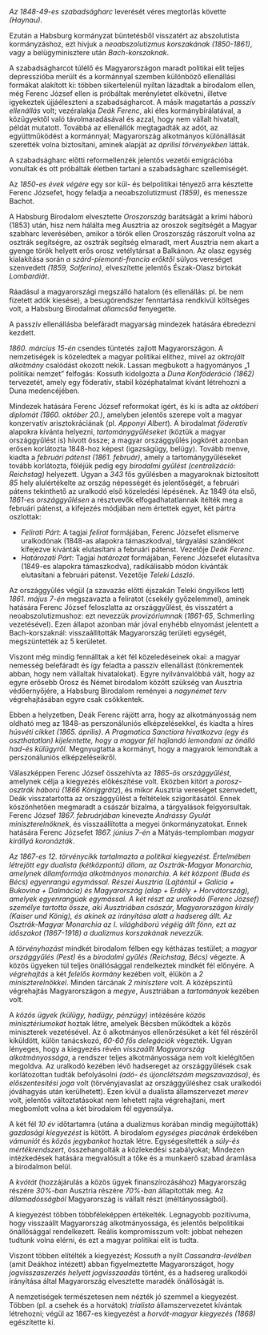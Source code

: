 *Az 1848-49-es szabadságharc* leverését véres megtorlás követte *(Haynau)*.

Ezután a Habsburg kormányzat büntetésből visszatért az abszolutista kormányzáshoz, ezt hívjuk a *neoabszolutizmus korszakának (1850-1861)*, vagy a belügyminisztere után *Bach-korszaknak*.

A szabadságharcot túlélő és Magyarországon maradt politikai elit teljes depresszióba merült és a kormánnyal szemben különböző ellenállási formákat alakított ki: többen sikertelenül nyíltan lázadtak a birodalom ellen, még Ferenc József ellen is próbáltak merényletet elkövetni, illetve igyekeztek újjáéleszteni a szabadságharcot. A másik magatartás a *passzív ellenállás* volt; vezéralakja *Deák Ferenc*, aki éles kormánybírálatával, a közügyektől való távolmaradásával és azzal, hogy nem vállalt hivatalt, példát mutatott. Továbbá az ellenállók megtagadták az adót, az együttműködést a kormánnyal; Magyarország alkotmányos különállását szerették volna biztosítani, aminek alapját az *áprilisi törvényekben* látták.

A szabadságharc előtti reformellenzék jelentős vezetői emigrációba vonultak és ott próbálták életben tartani a szabadságharc szellemiségét.

Az *1850-es évek végére* egy sor kül- és belpolitikai tényező arra késztette Ferenc Józsefet, hogy feladja a neoabszolutizmust *(1859)*, és menessze Bachot.

A Habsburg Birodalom elvesztette *Oroszország* barátságát a krími háború (1853) után, hisz nem hálálta meg Ausztria az oroszok segítségét a Magyar szabharc leverésében, amikor a török ellen Oroszország rászorult volna az osztrák segítségre, az osztrák segítség elmaradt, mert Ausztria nem akart a gyenge török helyett erős orosz vetélytársat a Balkánon. Az olasz egység kialakítása során *a szárd-piemonti-francia erőktől* súlyos vereséget szenvedett *(1859, Solferino)*, elveszítette jelentős Észak-Olasz birtokát *Lombardiát*.

Ráadásul a magyarországi megszálló hatalom (és ellenállás: pl. be nem fizetett adók kiesése), a besugórendszer fenntartása rendkívül költséges volt, a Habsburg Birodalmat *államcsőd* fenyegette.

A passzív ellenállásba belefáradt magyarság mindezek hatására ébredezni kezdett.

*1860. március 15-én* csendes tüntetés zajlott Magyarországon. A nemzetiségek is közeledtek a magyar politikai elithez, mivel az *oktrojált alkotmány* csalódást okozott nekik. Lassan megbukott a hagyományos „1 politikai nemzet” felfogás: Kossuth kidolgozta a *Duna Konföderáció (1862)* tervezetét, amely egy föderatív, stabil középhatalmat kívánt létrehozni a Duna medencéjében.

Mindezek hatására Ferenc József reformokat ígért, és ki is adta az *októberi diplomát (1860. október 20.)*, amelyben jelentős szerepe volt a magyar konzervatív arisztokráciának (pl. *Apponyi Albert*). A birodalmat *föderatív* alapokra kívánta helyezni, *tartománygyűléseket* (köztük a magyar országgyűlést is) hívott össze; a magyar országgyűlés jogkörét azonban erősen korlátozta 1848-hoz képest (igazságügy, belügy). Tovább menve, kiadta a *februári pátenst (1861. február)*, amely a tartománygyűléseket tovább korlátozta, föléjük pedig egy *birodalmi gyűlést (centralizáció: Reichstag)* helyezett. Ugyan a *343* fős gyűlésben a magyaroknak biztosított *85* hely alulértékelte az ország népességét és jelentőségét, a februári pátens tekinthető az uralkodó első közeledési lépésének. Az 1849 óta első, *1861-es országgyűlésen* a résztvevők elfogadhatatlannak ítélték meg a februári pátenst, a kifejezés módjában nem értettek egyet, két pártra oszlottak:

 - *Felirati Párt*: A tagjai *felirat* formájában, Ferenc Józsefet elismerve uralkodónak (1848-as alapokra támaszkodva), tárgyalási szándékot kifejezve kívánták elutasítani a februári pátenst. Vezetője *Deák Ferenc*.
 - *Határozati Párt*: Tagjai *határozat* formájában, Ferenc Józsefet elutasítva (1849-es alapokra támaszkodva), radikálisabb módon kívánták elutasítani a februári pátenst. Vezetője *Teleki László*.

Az országgyűlés végül (a szavazás előtti éjszakán Teleki öngyilkos lett) *1861. május 7-én* megszavazta a feliratot (csekély győzelemmel), aminek hatására Ferenc József feloszlatta az országgyűlést, és visszatért a neoabszolutizmushoz: ezt nevezzük *provizóriumnak* (*1861-65*, Schmerling vezetésével). Ezen állapot azonban már jóval enyhébb elnyomást jelentett a Bach-korszaknál: visszaállították Magyarország területi egységét, megszüntették az 5 kerületet.

Viszont még mindig fennálltak a két fél közeledéseinek okai: a magyar nemesség belefáradt és így feladta a passzív ellenállást (tönkrementek abban, hogy nem vállaltak hivatalokat). Egyre nyilvánvalóbbá vált, hogy az egyre erősebb Orosz és Német birodalom között szükség van Ausztria védőernyőjére, a Habsburg Birodalom reményei a *nagynémet terv* végrehajtásában egyre csak csökkentek.

Ebben a helyzetben, Deák Ferenc rájött arra, hogy az alkotmányosság nem oldható meg az 1848-as perszonáluniós elképzelésekkel, és kiadta a híres *húsvéti cikket (1865. április)*. *A Pragmatica Sanctiora hivatkozva (egy és oszthatatlan) kijelentette, hogy a magyar fél hajlandó lemondani az önálló had-és külügyről.* Megnyugtatta a kormányt, hogy a magyarok lemondtak a perszonáluniós elképzeléseikről.

Válaszképpen Ferenc József összehívta az *1865-ös országgyűlést*, amelynek célja a kiegyezés előkészítése volt. Eközben kitört a *porosz-osztrák háború (1866 Königgrätz*), és mikor Ausztria vereséget szenvedett, Deák visszatartotta az országgyűlést a feltételek szigorításától. Ennek köszönhetően megmaradt a császár bizalma, a tárgyalások felgyorsultak. Ferenc József *1867. februárjában* kinevezte *Andrássy Gyulát miniszterelnöknek*, és visszaállította a megyei önkormányzatokat. Ennek hatására Ferenc Józsefet *1867. június 7-én* a Mátyás-templomban *magyar királlyá koronázták*.

*Az 1867-es 12. törvénycikk tartalmazta a politikai kiegyezést. Értelmében létrejött egy dualista (kétközpontú) állam, az Osztrák-Magyar Monarchia, amelynek államformája alkotmányos monarchia. A két központ (Buda és Bécs) egyenrangú egymással. Részei Ausztria (Lajtántúl + Galícia + Bukovina + Dalmácia) és Magyarország (alap + Erdély + Horvátország), amelyek egyenrangúak egymással. A két részt az uralkodó (Ferenc József) személye tartotta össze, aki Ausztriában császár, Magyarországon király (Kaiser und König), és akinek az irányítása alatt a hadsereg állt. Az Osztrák-Magyar Monarchia az I. világháború végéig állt fönn, ezt az időszakot (1867-1918) a dualizmus korszakának nevezzük.*

A *törvényhozást* mindkét birodalom félben egy kétházas testület; a *magyar országgyűlés (Pest)* és a *birodalmi gyűlés (Reichstag, Bécs)* végezte. A közös ügyeken túl teljes önállósággal rendelkeztek mindkét fél előnyére. A *végrehajtás* a két *felelős kormány* kezében volt, élükön a *2 miniszterelnökkel*. Minden tárcának *2 minisztere* volt. A középszintű végrehajtás Magyarországon a *megye*, Ausztriában a *tartományok* kezében volt.

A *közös ügyek (külügy, hadügy, pénzügy)* intézésére *közös minisztériumokat* hoztak létre, amelyek Bécsben működtek a közös miniszterek vezetésével. Az ő alkotmányos ellenőrzésüket a két fél részéről kiküldött, külön tanácskozó, *60-60 fős delegációk* végezték. Ugyan lényeges, hogy a kiegyezés révén *visszaállt Magyarország alkotmányossága*, a rendszer teljes alkotmányossága nem volt kielégítően megoldva. Az uralkodó kezében lévő hadsereget az országgyűlések csak korlátozottan tudták befolyásolni *(adó- és újonclétszám megszavazása)*, és *előszentesítési joga* volt (törvényjavaslat az országgyűléshez csak uralkodói jóváhagyás után kerülhetett). Ezen kívül a dualista államszervezet *merev* volt, jelentős változtatásokat nem lehetett rajta végrehajtani, mert megbomlott volna a két birodalom fél egyensúlya.

A két fél *10 év* időtartamra (utána a dualizmus korában mindig megújították) *gazdasági kiegyezést* is kötött. A birodalom *egységes piacának* érdekében *vámuniót* és *közös jegybankot* hoztak létre. Egységesítették a *súly-és mértékrendszert*, összehangolták a közlekedési szabályokat; Mindezen intézkedések hatására megvalósult a tőke és a munkaerő szabad áramlása a birodalmon belül.

A *kvótát* (hozzájárulás a közös ügyek finanszírozásához) Magyarország részére *30%-ban* Ausztria részére *70%-ban* állapították meg. Az *államadósságból* Magyarország is vállalt részt (méltányosságból).

A kiegyezést többen többféleképpen értékelték. Legnagyobb pozitívuma, hogy visszaállt Magyarország alkotmányossága, és jelentős belpolitikai önállósággal rendelkezett. Reális kompromisszum volt: jobbat nehezen tudtunk volna elérni, és ezt a magyar politikai elit is tudta.

Viszont többen elítélték a kiegyezést; *Kossuth* a nyílt *Cassandra-levélben* (amit Deákhoz intézett) abban figyelmeztette Magyarországot, hogy *jogvisszaszerzés helyett jogvisszaadás* történt, és a hadsereg uralkodói irányítása által Magyarország elvesztette maradék önállóságát is.

A nemzetiségek természetesen nem nézték jó szemmel a kiegyezést. Többen (pl. a csehek és a horvátok) *trialista* államszervezetet kívántak létrehozni; végül az 1867-es kiegyezést a *horvát-magyar kiegyezés (1868)* egészítette ki.
